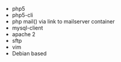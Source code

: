 - php5
- php5-cli
- php mail() via link to mailserver container
- mysql-client
- apache 2
- sftp
- vim
- Debian based
